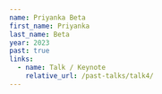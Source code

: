 ```yaml
---
name: Priyanka Beta
first_name: Priyanka
last_name: Beta
year: 2023
past: true
links:
  - name: Talk / Keynote
    relative_url: /past-talks/talk4/
---
```


